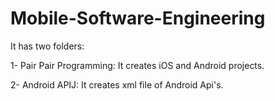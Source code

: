 # Mobile-Software-Engineering 

It has two folders: 

1- Pair Pair Programming: 
It creates iOS and Android projects. 

2- Android APIJ: 
It creates xml file of Android Api's. 
